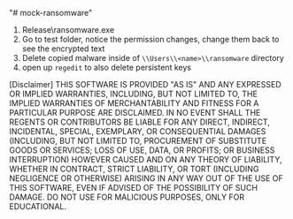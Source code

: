 "# mock-ransomware"
1. Release\ransomware.exe
2. Go to test folder, notice the permission changes, change them back to see the encrypted text
3. Delete copied malware inside of `\\Users\\<name>\\ransomware` directory
4. open up `regedit` to also delete persistent keys

[Disclaimer]
THIS SOFTWARE IS PROVIDED "AS IS" AND ANY EXPRESSED OR IMPLIED WARRANTIES, INCLUDING, BUT NOT LIMITED TO, THE IMPLIED WARRANTIES OF MERCHANTABILITY AND FITNESS FOR A PARTICULAR PURPOSE ARE DISCLAIMED. IN NO EVENT SHALL THE REGENTS OR CONTRIBUTORS BE LIABLE FOR ANY DIRECT, INDIRECT, INCIDENTAL, SPECIAL, EXEMPLARY, OR CONSEQUENTIAL DAMAGES (INCLUDING, BUT NOT LIMITED TO, PROCUREMENT OF SUBSTITUTE GOODS OR SERVICES; LOSS OF USE, DATA, OR PROFITS; OR BUSINESS INTERRUPTION)
HOWEVER CAUSED AND ON ANY THEORY OF LIABILITY, WHETHER IN CONTRACT, STRICT LIABILITY, OR TORT (INCLUDING NEGLIGENCE OR OTHERWISE) ARISING IN ANY WAY OUT OF THE USE OF THIS SOFTWARE, EVEN IF ADVISED OF THE POSSIBILITY OF SUCH DAMAGE. DO NOT USE FOR MALICIOUS PURPOSES, ONLY FOR EDUCATIONAL.
